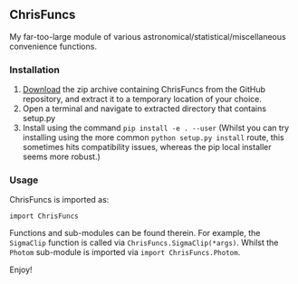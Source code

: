 ## ChrisFuncs

My far-too-large module of various astronomical/statistical/miscellaneous convenience functions. 

### Installation

1. [Download](https://github.com/Stargrazer82301/ChrisFuncs/archive/master.zip) the zip archive containing ChrisFuncs from the GitHub repository, and extract it to a temporary location of your choice.
2. Open a terminal and navigate to extracted directory that contains setup.py
3. Install using the command `pip install -e . --user` (Whilst you can try installing using the more common `python setup.py install` route, this sometimes hits compatibility issues, whereas the pip local installer seems more robust.)

### Usage

ChrisFuncs is imported as:
```
import ChrisFuncs
```
Functions and sub-modules can be found therein. For example, the `SigmaClip` function is called via `ChrisFuncs.SigmaClip(*args)`. Whilst the `Photom` sub-module is imported via `import ChrisFuncs.Photom`.

Enjoy!

